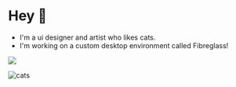 # Hey 👋


- I'm a ui designer and artist who likes cats.
- I'm working on a custom desktop environment called Fibreglass!


<img src="https://komarev.com/ghpvc/?username=dealerofallthecats&color=0E9C47&style=for-the-badge">

![cats](https://img.shields.io/badge/cats-are_cool-blue?color=74be88&style=for-the-badge&labelColor=1B1919)

<!--
**dealerofallthecats/dealerofallthecats** is a ✨ _special_ ✨ repository because its `README.md` (this file) appears on your GitHub profile.

Here are some ideas to get you started:

- 🔭 I’m currently working on ...
- 🌱 I’m currently learning ...
- 👯 I’m looking to collaborate on ...
- 🤔 I’m looking for help with ...
- 💬 Ask me about ...
- 📫 How to reach me: ...
- 😄 Pronouns: ...
- ⚡ Fun fact: ...
-->
